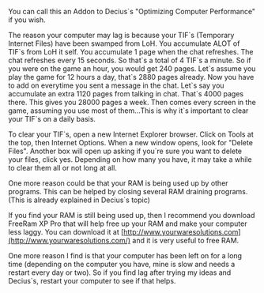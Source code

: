 You can call this an Addon to Decius\`s "Optimizing Computer Performance" if you wish.

The reason your computer may lag is because your TIF\`s (Temporary Internet Files) have been swamped from LoH. You accumulate ALOT of TIF\`s from LoH it self. You accumulate 1 page when the chat refreshes. The chat refreshes every 15 seconds. So that\`s a total of 4 TIF\`s a minute. So if you were on the game an hour, you would get 240 pages. Let\`s assume you play the game for 12 hours a day, that\`s 2880 pages already. Now you have to add on everytime you sent a message in the chat. Let\`s say you accumulate an extra 1120 pages from talking in chat. That\`s 4000 pages there. This gives you 28000 pages a week. Then comes every screen in the game, assuming you use most of them...This is why it\`s important to clear your TIF\`s on a daily basis.

To clear your TIF\`s, open a new Internet Explorer browser. Click on Tools at the top, then Internet Options. When a new window opens, look for "Delete Files". Another box will open up asking if you\`re sure you want to delete your files, click yes. Depending on how many you have, it may take a while to clear them all or not long at all.

One more reason could be that your RAM is being used up by other programs. This can be helped by closing several RAM draining programs. (This is already explained in Decius\`s topic)

If you find your RAM is still being used up, then I recommend you download FreeRam XP Pro that will help free up your RAM and make your computer less laggy. You can download it at [http://www.yourwaresolutions.com](http://www.yourwaresolutions.com/) and it is very useful to free RAM.

One more reason I find is that your computer has been left on for a long time (depending on the computer you have, mine is slow and needs a restart every day or two). So if you find lag after trying my ideas and Decius\`s, restart your computer to see if that helps.